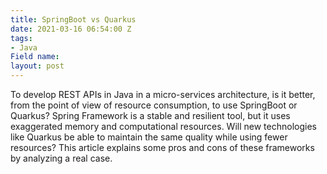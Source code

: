 ```yaml
---
title: SpringBoot vs Quarkus
date: 2021-03-16 06:54:00 Z
tags:
- Java
Field name: 
layout: post
---
```


To develop REST APIs in Java in a micro-services architecture, is it better, from the point of view of resource consumption, to use SpringBoot or Quarkus?
Spring Framework is a stable and resilient tool, but it uses exaggerated memory and computational resources. Will new technologies like Quarkus be able to maintain the same quality while using fewer resources?
This article explains some pros and cons of these frameworks by analyzing a real case.
[](https://medium.com/swlh/springboot-vs-quarkus-a-real-life-experiment-be70c021634e)